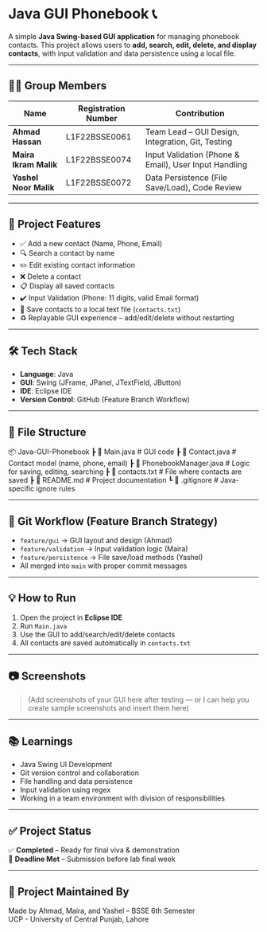 # Java GUI Phonebook 📞

A simple **Java Swing-based GUI application** for managing phonebook contacts. This project allows users to **add, search, edit, delete, and display contacts**, with input validation and data persistence using a local file.

---

## 🧑‍💻 Group Members

| Name                | Registration Number   | Contribution                          |
|---------------------|------------------------|----------------------------------------|
| **Ahmad Hassan**     | L1F22BSSE0061          | Team Lead – GUI Design, Integration, Git, Testing |
| **Maira Ikram Malik**| L1F22BSSE0074          | Input Validation (Phone & Email), User Input Handling |
| **Yashel Noor Malik**| L1F22BSSE0072          | Data Persistence (File Save/Load), Code Review |

---

## 📌 Project Features

- ✅ Add a new contact (Name, Phone, Email)
- 🔍 Search a contact by name
- ✏️ Edit existing contact information
- ❌ Delete a contact
- 📋 Display all saved contacts
- ✔️ Input Validation (Phone: 11 digits, valid Email format)
- 💾 Save contacts to a local text file (`contacts.txt`)
- ♻️ Replayable GUI experience – add/edit/delete without restarting

---

## 🛠️ Tech Stack

- **Language**: Java
- **GUI**: Swing (JFrame, JPanel, JTextField, JButton)
- **IDE**: Eclipse IDE
- **Version Control**: GitHub (Feature Branch Workflow)

---

## 📁 File Structure

📦 Java-GUI-Phonebook
┣ 📄 Main.java # GUI code
┣ 📄 Contact.java # Contact model (name, phone, email)
┣ 📄 PhonebookManager.java # Logic for saving, editing, searching
┣ 📄 contacts.txt # File where contacts are saved
┣ 📄 README.md # Project documentation
┗ 📄 .gitignore # Java-specific ignore rules

---

## 🔁 Git Workflow (Feature Branch Strategy)

- `feature/gui` → GUI layout and design (Ahmad)
- `feature/validation` → Input validation logic (Maira)
- `feature/persistence` → File save/load methods (Yashel)
- All merged into `main` with proper commit messages

---

## 💡 How to Run

1. Open the project in **Eclipse IDE**
2. Run `Main.java`
3. Use the GUI to add/search/edit/delete contacts
4. All contacts are saved automatically in `contacts.txt`

---

## 📷 Screenshots

> (Add screenshots of your GUI here after testing — or I can help you create sample screenshots and insert them here)

---

## 📚 Learnings

- Java Swing UI Development
- Git version control and collaboration
- File handling and data persistence
- Input validation using regex
- Working in a team environment with division of responsibilities

---

## ✅ Project Status

✅ **Completed** – Ready for final viva & demonstration  
📅 **Deadline Met** – Submission before lab final week

---

## 🔗 Project Maintained By

Made by Ahmad, Maira, and Yashel – BSSE 6th Semester  
UCP - University of Central Punjab, Lahore


